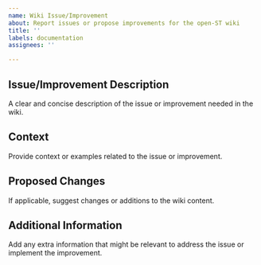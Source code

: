 ```yaml
---
name: Wiki Issue/Improvement
about: Report issues or propose improvements for the open-ST wiki
title: ''
labels: documentation
assignees: ''

---
```


## Issue/Improvement Description
A clear and concise description of the issue or improvement needed in the wiki.

## Context
Provide context or examples related to the issue or improvement.

## Proposed Changes
If applicable, suggest changes or additions to the wiki content.

## Additional Information
Add any extra information that might be relevant to address the issue or implement the improvement.
